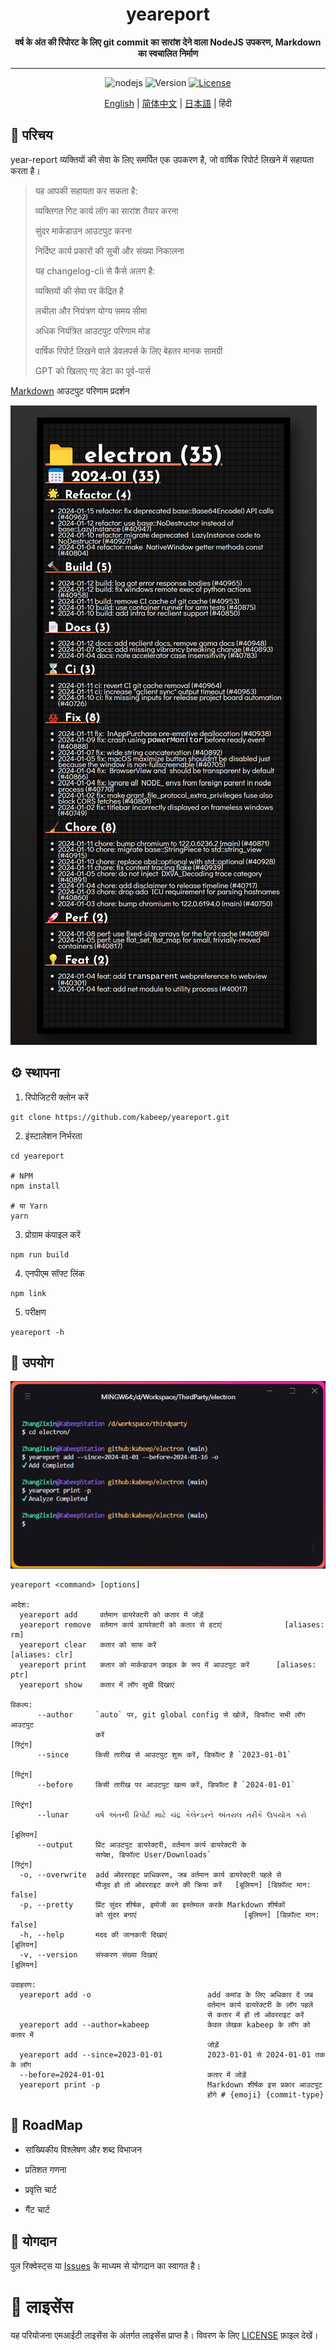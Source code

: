 <h1 align="center"> yeareport </h1>
<p align="center">
  <b>वर्ष के अंत की रिपोरट के लिए git commit का सारांश देने वाला NodeJS उपकरण, Markdown का स्वचालित निर्माण</b>
</p>

---

<div align="center">

![nodejs](https://img.shields.io/badge/NodeJS-≥16.x-lightseagreen?logo=powershell)
![Version](https://img.shields.io/badge/Version-1.0.0-cornflowerblue)
[![License](https://img.shields.io/badge/License-MIT-slateblue)](LICENSE)

[English](README.md) | [简体中文](README.zh-CN.md) | [日本語](README.ja-JP.md) | हिंदी

</div>

## 📖 परिचय

year-report व्यक्तियों की सेवा के लिए समर्पित एक उपकरण है, जो वार्षिक रिपोर्ट लिखने में सहायता करता है।

> यह आपकी सहायता कर सकता है:
>
> व्यक्तिगत गिट कार्य लॉग का सारांश तैयार करना
>
> सुंदर मार्कडाउन आउटपुट करना
>
> निर्दिष्ट कार्य प्रकारों की सूची और संख्या निकालना
>
> यह changelog-cli से कैसे अलग है:
>
> व्यक्तियों की सेवा पर केंद्रित है
>
> लचीला और नियंत्रण योग्य समय सीमा
>
> अधिक नियंत्रित आउटपुट परिणाम मोड
>
> वार्षिक रिपोर्ट लिखने वाले डेवलपर्स के लिए बेहतर मानक सामग्री
>
> GPT को खिलाए गए डेटा का पूर्व-पार्स

[Markdown](example/example.md) आउटपुट परिणाम प्रदर्शन

![default_example](example/screenshot.png)

## ⚙️ स्थापना

1. रिपोजिटरी क्लोन करें

```shell
git clone https://github.com/kabeep/yeareport.git
```

2. इंस्टालेशन निर्भरता

```shell
cd yeareport

# NPM
npm install

# या Yarn
yarn
```

3. प्रोग्राम कंपाइल करें

```shell
npm run build
```

4. एनपीएम सॉफ्ट लिंक

```shell
npm link
```

5. परीक्षण

```shell
yeareport -h
```

## 🚀 उपयोग

![Usage](example/usage.png)

```text
yeareport <command> [options]

आदेश:
  yeareport add     वर्तमान डायरेक्टरी को कतार में जोड़ें
  yeareport remove  वर्तमान कार्य डायरेक्टरी को कतार से हटाएं              [aliases: rm]
  yeareport clear   कतार को साफ करें                             [aliases: clr]
  yeareport print   कतार को मार्कडाउन फ़ाइल के रूप में आउटपुट करें      [aliases: ptr]
  yeareport show    कतार में लॉग सूची दिखाएं

विकल्प:
      --author     `auto` पर, git global config से खोजें, डिफॉल्ट सभी लॉग आउटपुट
                   करें                                                   [स्ट्रिंग]
      --since      किसी तारीख से आउटपुट शुरू करें, डिफॉल्ट है `2023-01-01`
                                                                        [स्ट्रिंग]
      --before     किसी तारीख पर आउटपुट खत्म करें, डिफॉल्ट है `2024-01-01`
                                                                        [स्ट्रिंग]
      --lunar      વર્ષ અંતની રિપોર્ટ માટે ચંદ્ર કેલેન્ડરને અંતરાલ તરીકે ઉપયોગ કરો
                                                                       [बूलियन]
      --output     प्रिंट आउटपुट डायरेक्टरी, वर्तमान कार्य डायरेक्टरी के
                   सापेक्ष, डिफॉल्ट User/Downloads`                          [स्ट्रिंग]
  -o, --overwrite  add ओवरराइट प्राधिकरण, जब वर्तमान कार्य डायरेक्टरी पहले से
                   मौजूद हो तो ओवरराइट करने की क्रिया करें   [बूलियन] [डिफ़ॉल्ट मान: false]
  -p, --pretty     प्रिंट सुंदर शीर्षक, इमोजी का इस्तेमाल करके Markdown शीर्षकों
                   को सुंदर बनाएं                        [बूलियन] [डिफ़ॉल्ट मान: false]
  -h, --help       मदद की जानकारी दिखाएं                                   [बूलियन]
  -v, --version    संस्करण संख्या दिखाएं                                      [बूलियन]

उदाहरण:
  yeareport add -o                          add कमांड के लिए अधिकार दें जब
                                            वर्तमान कार्य डायरेक्टरी के लॉग पहले
                                            से कतार में हों तो ओवरराइट करें
  yeareport add --author=kabeep             केवल लेखक kabeep के लॉग को कतार में
                                            जोड़ें
  yeareport add --since=2023-01-01          2023-01-01 से 2024-01-01 तक के लॉग
  --before=2024-01-01                       कतार में जोड़ें
  yeareport print -p                        Markdown शीर्षक इस प्रकार आउटपुट
                                            होंगे # {emoji} {commit-type}
```

## 🎯 RoadMap

- सांख्यिकीय विश्लेषण और शब्द विभाजन

- प्रतिशत गणना

- प्रवृत्ति चार्ट

- गैंट चार्ट

## 🤝 योगदान

पुल रिक्वेस्ट्स या [Issues](https://github.com/kabeep/yeareport/issues) के माध्यम से योगदान का स्वागत है।

# 📄 लाइसेंस

यह परियोजना एमआईटी लाइसेंस के अंतर्गत लाइसेंस प्राप्त है। विवरण के लिए [LICENSE](LICENSE) फ़ाइल देखें।
